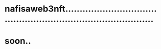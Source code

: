 # nafisaweb3nft....................................................................................
# soon..
